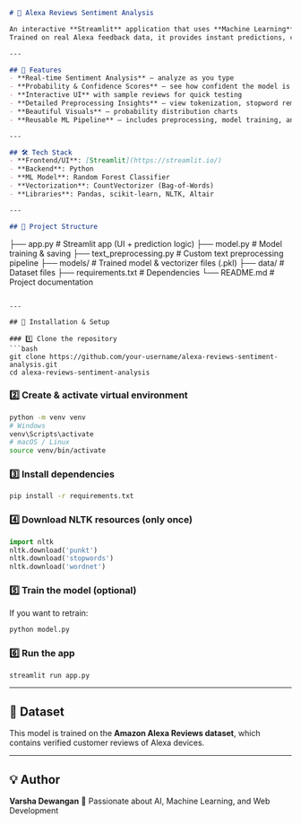 
```markdown
# 🎤 Alexa Reviews Sentiment Analysis

An interactive **Streamlit** application that uses **Machine Learning** to classify Amazon Alexa reviews as **Positive** or **Negative**.  
Trained on real Alexa feedback data, it provides instant predictions, confidence levels, and a probability breakdown — all in a clean, user-friendly interface.

---

## 📌 Features
- **Real-time Sentiment Analysis** — analyze as you type
- **Probability & Confidence Scores** — see how confident the model is
- **Interactive UI** with sample reviews for quick testing
- **Detailed Preprocessing Insights** — view tokenization, stopword removal, and lemmatization
- **Beautiful Visuals** — probability distribution charts
- **Reusable ML Pipeline** — includes preprocessing, model training, and prediction scripts

---

## 🛠️ Tech Stack
- **Frontend/UI**: [Streamlit](https://streamlit.io/)
- **Backend**: Python
- **ML Model**: Random Forest Classifier
- **Vectorization**: CountVectorizer (Bag-of-Words)
- **Libraries**: Pandas, scikit-learn, NLTK, Altair

---

## 📂 Project Structure
```

├── app.py                  # Streamlit app (UI + prediction logic)
├── model.py                # Model training & saving
├── text_preprocessing.py   # Custom text preprocessing pipeline
├── models/                 # Trained model & vectorizer files (.pkl)
├── data/                   # Dataset files
├── requirements.txt        # Dependencies
└── README.md               # Project documentation

````

---

## 🚀 Installation & Setup

### 1️⃣ Clone the repository
```bash
git clone https://github.com/your-username/alexa-reviews-sentiment-analysis.git
cd alexa-reviews-sentiment-analysis
````

### 2️⃣ Create & activate virtual environment

```bash
python -m venv venv
# Windows
venv\Scripts\activate
# macOS / Linux
source venv/bin/activate
```

### 3️⃣ Install dependencies

```bash
pip install -r requirements.txt
```

### 4️⃣ Download NLTK resources (only once)

```python
import nltk
nltk.download('punkt')
nltk.download('stopwords')
nltk.download('wordnet')
```

### 5️⃣ Train the model (optional)

If you want to retrain:

```bash
python model.py
```

### 6️⃣ Run the app

```bash
streamlit run app.py
```

---


## 📄 Dataset

This model is trained on the **Amazon Alexa Reviews dataset**, which contains verified customer reviews of Alexa devices.


---

## 💡 Author

**Varsha Dewangan**
🚀 Passionate about AI, Machine Learning, and Web Development


```
